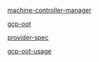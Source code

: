 [machine-controller-manager](./docs/machine-controller-manager.md ':include')

[gcp-oot](./docs/gcp-oot.md ':include')

[provider-spec](./docs/provider-spec.md ':include')

[gcp-oot-usage](./docs/gcp-oot-usage.md ':include')
